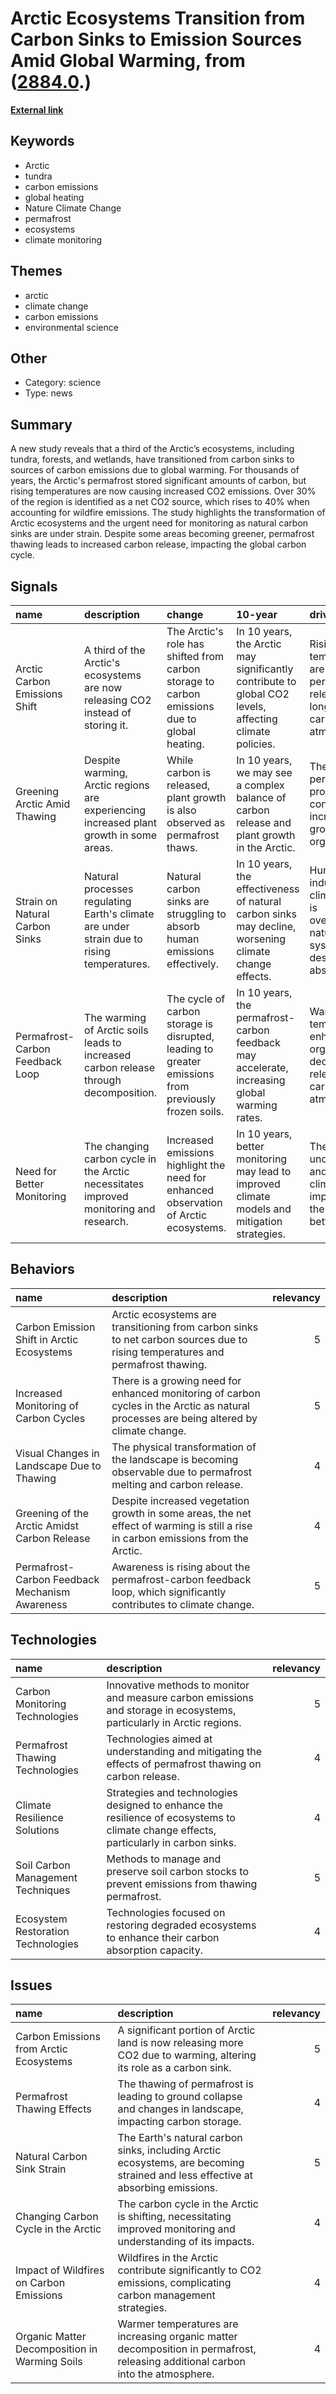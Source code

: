 # __Arctic Ecosystems Transition from Carbon Sinks to Emission Sources Amid Global Warming__, from ([2884.0](https://kghosh.substack.com/p/2884.0).)

__[External link](https://grist.org/science/a-third-of-the-arctics-vast-carbon-sink-now-a-source-of-emissions-study-reveals/)__



## Keywords

* Arctic
* tundra
* carbon emissions
* global heating
* Nature Climate Change
* permafrost
* ecosystems
* climate monitoring

## Themes

* arctic
* climate change
* carbon emissions
* environmental science

## Other

* Category: science
* Type: news

## Summary

A new study reveals that a third of the Arctic’s ecosystems, including tundra, forests, and wetlands, have transitioned from carbon sinks to sources of carbon emissions due to global warming. For thousands of years, the Arctic's permafrost stored significant amounts of carbon, but rising temperatures are now causing increased CO2 emissions. Over 30% of the region is identified as a net CO2 source, which rises to 40% when accounting for wildfire emissions. The study highlights the transformation of Arctic ecosystems and the urgent need for monitoring as natural carbon sinks are under strain. Despite some areas becoming greener, permafrost thawing leads to increased carbon release, impacting the global carbon cycle.

## Signals

| name                            | description                                                                               | change                                                                                               | 10-year                                                                                                | driving-force                                                                                        |   relevancy |
|:--------------------------------|:------------------------------------------------------------------------------------------|:-----------------------------------------------------------------------------------------------------|:-------------------------------------------------------------------------------------------------------|:-----------------------------------------------------------------------------------------------------|------------:|
| Arctic Carbon Emissions Shift   | A third of the Arctic's ecosystems are now releasing CO2 instead of storing it.           | The Arctic's role has shifted from carbon storage to carbon emissions due to global heating.         | In 10 years, the Arctic may significantly contribute to global CO2 levels, affecting climate policies. | Rising global temperatures are thawing permafrost, releasing long-stored carbon into the atmosphere. |           5 |
| Greening Arctic Amid Thawing    | Despite warming, Arctic regions are experiencing increased plant growth in some areas.    | While carbon is released, plant growth is also observed as permafrost thaws.                         | In 10 years, we may see a complex balance of carbon release and plant growth in the Arctic.            | The thawing of permafrost provides conditions for increased plant growth and organic matter.         |           4 |
| Strain on Natural Carbon Sinks  | Natural processes regulating Earth's climate are under strain due to rising temperatures. | Natural carbon sinks are struggling to absorb human emissions effectively.                           | In 10 years, the effectiveness of natural carbon sinks may decline, worsening climate change effects.  | Human-induced climate change is overwhelming natural systems designed to absorb CO2.                 |           4 |
| Permafrost-Carbon Feedback Loop | The warming of Arctic soils leads to increased carbon release through decomposition.      | The cycle of carbon storage is disrupted, leading to greater emissions from previously frozen soils. | In 10 years, the permafrost-carbon feedback may accelerate, increasing global warming rates.           | Warmer temperatures enhance organic matter decomposition, releasing carbon into the atmosphere.      |           5 |
| Need for Better Monitoring      | The changing carbon cycle in the Arctic necessitates improved monitoring and research.    | Increased emissions highlight the need for enhanced observation of Arctic ecosystems.                | In 10 years, better monitoring may lead to improved climate models and mitigation strategies.          | The urgency to understand and mitigate climate change impacts drives the need for better data.       |           4 |

## Behaviors

| name                                           | description                                                                                                                              |   relevancy |
|:-----------------------------------------------|:-----------------------------------------------------------------------------------------------------------------------------------------|------------:|
| Carbon Emission Shift in Arctic Ecosystems     | Arctic ecosystems are transitioning from carbon sinks to net carbon sources due to rising temperatures and permafrost thawing.           |           5 |
| Increased Monitoring of Carbon Cycles          | There is a growing need for enhanced monitoring of carbon cycles in the Arctic as natural processes are being altered by climate change. |           5 |
| Visual Changes in Landscape Due to Thawing     | The physical transformation of the landscape is becoming observable due to permafrost melting and carbon release.                        |           4 |
| Greening of the Arctic Amidst Carbon Release   | Despite increased vegetation growth in some areas, the net effect of warming is still a rise in carbon emissions from the Arctic.        |           4 |
| Permafrost-Carbon Feedback Mechanism Awareness | Awareness is rising about the permafrost-carbon feedback loop, which significantly contributes to climate change.                        |           5 |

## Technologies

| name                               | description                                                                                                                           |   relevancy |
|:-----------------------------------|:--------------------------------------------------------------------------------------------------------------------------------------|------------:|
| Carbon Monitoring Technologies     | Innovative methods to monitor and measure carbon emissions and storage in ecosystems, particularly in Arctic regions.                 |           5 |
| Permafrost Thawing Technologies    | Technologies aimed at understanding and mitigating the effects of permafrost thawing on carbon release.                               |           4 |
| Climate Resilience Solutions       | Strategies and technologies designed to enhance the resilience of ecosystems to climate change effects, particularly in carbon sinks. |           4 |
| Soil Carbon Management Techniques  | Methods to manage and preserve soil carbon stocks to prevent emissions from thawing permafrost.                                       |           5 |
| Ecosystem Restoration Technologies | Technologies focused on restoring degraded ecosystems to enhance their carbon absorption capacity.                                    |           4 |

## Issues

| name                                          | description                                                                                                                     |   relevancy |
|:----------------------------------------------|:--------------------------------------------------------------------------------------------------------------------------------|------------:|
| Carbon Emissions from Arctic Ecosystems       | A significant portion of Arctic land is now releasing more CO2 due to warming, altering its role as a carbon sink.              |           5 |
| Permafrost Thawing Effects                    | The thawing of permafrost is leading to ground collapse and changes in landscape, impacting carbon storage.                     |           4 |
| Natural Carbon Sink Strain                    | The Earth's natural carbon sinks, including Arctic ecosystems, are becoming strained and less effective at absorbing emissions. |           5 |
| Changing Carbon Cycle in the Arctic           | The carbon cycle in the Arctic is shifting, necessitating improved monitoring and understanding of its impacts.                 |           4 |
| Impact of Wildfires on Carbon Emissions       | Wildfires in the Arctic contribute significantly to CO2 emissions, complicating carbon management strategies.                   |           4 |
| Organic Matter Decomposition in Warming Soils | Warmer temperatures are increasing organic matter decomposition in permafrost, releasing additional carbon into the atmosphere. |           4 |